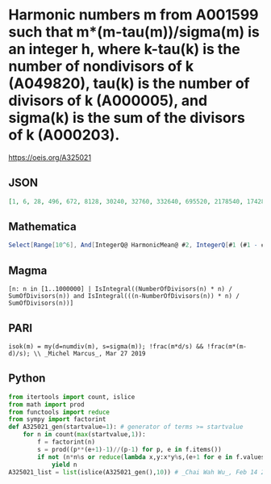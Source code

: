 # Harmonic numbers m from A001599 such that m\*\(m\-tau\(m\)\)/sigma\(m\) is an integer h, where k\-tau\(k\) is the number of nondivisors of k \(A049820\), tau\(k\) is the number of divisors of k \(A000005\), and sigma\(k\) is the sum of the divisors of k \(A000203\)\.
https://oeis.org/A325021
## JSON
```JSON
[1, 6, 28, 496, 672, 8128, 30240, 32760, 332640, 695520, 2178540, 17428320, 23569920, 33550336, 45532800, 52141320, 142990848, 164989440, 318729600, 447828480, 481572000, 500860800, 540277920, 623397600, 644271264, 714954240, 995248800, 1047254400, 1307124000]
```
## Mathematica
```Mathematica
Select[Range[10^6], And[IntegerQ@ HarmonicMean@ #2, IntegerQ[#1 (#1 - #3)/#4]] & @@ Join[{#}, {Divisors@ #}, DivisorSigma[{0, 1}, #]] &] (* _Michael De Vlieger_, Mar 27 2019 *)
```
## Magma
```Magma
[n: n in [1..1000000] | IsIntegral((NumberOfDivisors(n) * n) / SumOfDivisors(n)) and IsIntegral(((n-NumberOfDivisors(n)) * n) / SumOfDivisors(n))]
```
## PARI
```PARI
isok(m) = my(d=numdiv(m), s=sigma(m)); !frac(m*d/s) && !frac(m*(m-d)/s); \\ _Michel Marcus_, Mar 27 2019
```
## Python
```Python
from itertools import count, islice
from math import prod
from functools import reduce
from sympy import factorint
def A325021_gen(startvalue=1): # generator of terms >= startvalue
    for n in count(max(startvalue,1)):
        f = factorint(n)
        s = prod((p**(e+1)-1)//(p-1) for p, e in f.items())
        if not (n*n%s or reduce(lambda x,y:x*y%s,(e+1 for e in f.values()),1)*n%s):
            yield n
A325021_list = list(islice(A325021_gen(),10)) # _Chai Wah Wu_, Feb 14 2023
```
